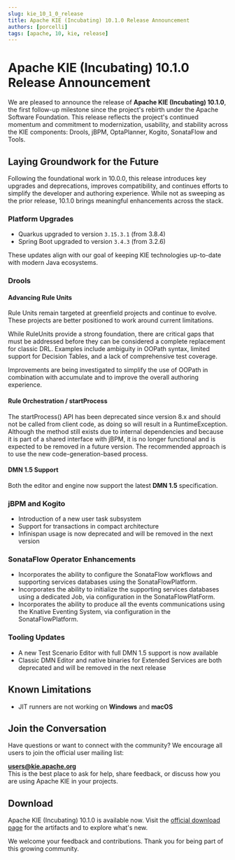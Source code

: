 ```yaml
---
slug: kie_10_1_0_release
title: Apache KIE (Incubating) 10.1.0 Release Announcement
authors: [porcelli]
tags: [apache, 10, kie, release]
---
```


# Apache KIE (Incubating) 10.1.0 Release Announcement

We are pleased to announce the release of **Apache KIE (Incubating) 10.1.0**, the first follow-up milestone since the project's rebirth under the Apache Software Foundation. This release reflects the project's continued momentum and commitment to modernization, usability, and stability across the KIE components: Drools, jBPM, OptaPlanner, Kogito, SonataFlow and Tools.

## Laying Groundwork for the Future

Following the foundational work in 10.0.0, this release introduces key upgrades and deprecations, improves compatibility, and continues efforts to simplify the developer and authoring experience. While not as sweeping as the prior release, 10.1.0 brings meaningful enhancements across the stack.

### Platform Upgrades

- Quarkus upgraded to version `3.15.3.1` (from 3.8.4)
- Spring Boot upgraded to version `3.4.3` (from 3.2.6) 

These updates align with our goal of keeping KIE technologies up-to-date with modern Java ecosystems.

### Drools

#### Advancing Rule Units
Rule Units remain targeted at greenfield projects and continue to evolve. These projects are better positioned to work around current limitations.

While RuleUnits provide a strong foundation, there are critical gaps that must be addressed before they can be considered a complete replacement for classic DRL. Examples include ambiguity in OOPath syntax, limited support for Decision Tables, and a lack of comprehensive test coverage.

Improvements are being investigated to simplify the use of OOPath in combination with accumulate and to improve the overall authoring experience.

#### Rule Orchestration / startProcess
The startProcess() API has been deprecated since version 8.x and should not be called from client code, as doing so will result in a RuntimeException. Although the method still exists due to internal dependencies and because it is part of a shared interface with jBPM, it is no longer functional and is expected to be removed in a future version.
The recommended approach is to use the new code-generation-based process.


#### DMN 1.5 Support
Both the editor and engine now support the latest **DMN 1.5** specification.

### jBPM and Kogito
- Introduction of a new user task subsystem
- Support for transactions in compact architecture
- Infinispan usage is now deprecated and will be removed in the next version

### SonataFlow Operator Enhancements
- Incorporates the ability to configure the SonataFlow workflows and supporting services databases using the SonataFlowPlatform.
- Incorporates the ability to initialize the supporting services databases using a dedicated Job, via configuration in the SonataFlowPlatForm.
- Incorporates the ability to produce all the events communications using the Knative Eventing System, via configuration in the SonataFlowPlatform.

### Tooling Updates
- A new Test Scenario Editor with full DMN 1.5 support is now available  
- Classic DMN Editor and native binaries for Extended Services are both deprecated and will be removed in the next release

## Known Limitations
- JIT runners are not working on **Windows** and **macOS**

## Join the Conversation

Have questions or want to connect with the community? We encourage all users to join the official user mailing list:

**[users@kie.apache.org](https://lists.apache.org/list.html?users@kie.apache.org)**  
This is the best place to ask for help, share feedback, or discuss how you are using Apache KIE in your projects.


## Download

Apache KIE (Incubating) 10.1.0 is available now. Visit the [official download page](/docs/start/download) for the artifacts and to explore what's new.

We welcome your feedback and contributions. Thank you for being part of this growing community.
